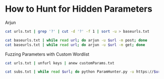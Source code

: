 # How to Hunt for Hidden Parameters

Arjun
```bash
cat urls.txt | grep '?' | cut -d '?' -f 1 | sort -u > baseurls.txt

cat baseurls.txt | while read url; do arjun -u $url -m post; done
cat baseurls.txt | while read url; do arjun -u $url -m get; done
```

Fuzzing Parameters with Custom Wordlist
```bash
cat urls.txt | unfurl keys | anew customParams.txt

cat subs.txt | while read $url; do python ParamHunter.py -u https://$url -w customParams.txt -a -j; done
```
